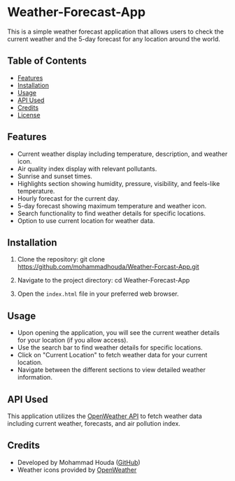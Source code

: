 # Weather-Forecast-App

This is a simple weather forecast application that allows users to check the current weather and the 5-day forecast for any location around the world.

## Table of Contents

- [Features](#features)
- [Installation](#installation)
- [Usage](#usage)
- [API Used](#api-used)
- [Credits](#credits)
- [License](#license)

## Features

- Current weather display including temperature, description, and weather icon.
- Air quality index display with relevant pollutants.
- Sunrise and sunset times.
- Highlights section showing humidity, pressure, visibility, and feels-like temperature.
- Hourly forecast for the current day.
- 5-day forecast showing maximum temperature and weather icon.
- Search functionality to find weather details for specific locations.
- Option to use current location for weather data.

## Installation

1. Clone the repository: git clone https://github.com/mohammadhouda/Weather-Forcast-App.git

2. Navigate to the project directory: cd Weather-Forecast-App

3. Open the `index.html` file in your preferred web browser.

## Usage

- Upon opening the application, you will see the current weather details for your location (if you allow access).
- Use the search bar to find weather details for specific locations.
- Click on "Current Location" to fetch weather data for your current location.
- Navigate between the different sections to view detailed weather information.

## API Used

This application utilizes the [OpenWeather API](https://openweathermap.org/api) to fetch weather data including current weather, forecasts, and air pollution index.

## Credits

- Developed by Mohammad Houda ([GitHub](https://github.com/mohammadhouda))
- Weather icons provided by [OpenWeather](https://openweathermap.org/weather-conditions)
